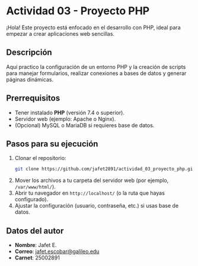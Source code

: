 # Actividad 03 - Proyecto PHP

¡Hola! Este proyecto está enfocado en el desarrollo con PHP, ideal para empezar a crear aplicaciones web sencillas.

## Descripción
Aquí practico la configuración de un entorno PHP y la creación de scripts para manejar formularios, realizar conexiones a bases de datos y generar páginas dinámicas.

## Prerrequisitos
- Tener instalado **PHP** (versión 7.4 o superior).
- Servidor web (ejemplo: Apache o Nginx).
- (Opcional) MySQL o MariaDB si requieres base de datos.

## Pasos para su ejecución
1. Clonar el repositorio:
   ```bash
   git clone https://github.com/jafet2891/actividad_03_proyecto_php.git
   ```
2. Mover los archivos a tu carpeta del servidor web (por ejemplo, `/var/www/html/`).
3. Abrir tu navegador en `http://localhost/` (o la ruta que hayas configurado).
4. Ajustar la configuración (usuario, contraseña, etc.) si usas base de datos.

## Datos del autor
- **Nombre**: Jafet E.
- **Correo**: jafet.escobar@galileo.edu
- **Carnet**: 25002891

```
